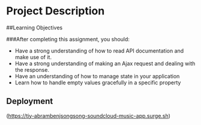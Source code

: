 # Project Description

##Learning Objectives

###After completing this assignment, you should:

- Have a strong understanding of how to read API documentation and make use of it.
- Have a strong understanding of making an Ajax request and dealing with the response.
- Have an understanding of how to manage state in your application
- Learn how to handle empty values gracefully in a specific property


## Deployment

(https://tiy-abrambenjsongsong-soundcloud-music-app.surge.sh)
